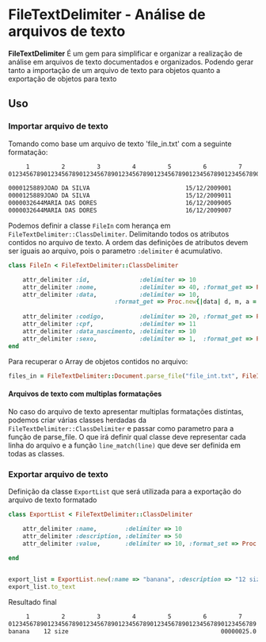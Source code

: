 # FileTextDelimiter - Análise de arquivos de texto

**FileTextDelimiter** É um gem para simplificar e organizar a realização de análise em arquivos de texto documentados e 
organizados. Podendo gerar tanto a importação de um arquivo de texto para objetos quanto a exportação de objetos para texto


## Uso

### Importar arquivo de texto

Tomando como base um arquivo de texto 'file_in.txt' com a seguinte formatação:

```txt
     1         2         3         4         5         6         7         8         9        10        11
0123456789012345678901234567890123456789012345678901234567890123456789012345678901234567890123456789012345

0000125889JOAO DA SILVA                           15/12/2009001                 1404417060613/02/1949M
0000125889JOAO DA SILVA                           15/12/2009011                 1404417060613/02/1949M
0000032644MARIA DAS DORES                         16/12/2009005                 4850527701525/10/1967F
0000032644MARIA DAS DORES                         16/12/2009007                 4850527701525/10/1967F
```

Podemos definir a classe `FileIn` com herança em `FileTextDelimiter::ClassDelimiter`. Delimitando todos os atributos contidos
no arquivo de texto. A ordem das definições de atributos devem ser iguais ao arquivo, pois o parametro `:delimiter` é 
acumulativo.

```ruby
class FileIn < FileTextDelimiter::ClassDelimiter

    attr_delimiter :id,              :delimiter => 10
    attr_delimiter :nome,            :delimiter => 40, :format_get => Proc.new{|n| n.strip}
    attr_delimiter :data,            :delimiter => 10, 
                              :format_get => Proc.new{|data| d, m, a = data.split("/"); Time.local(a,m,d)}
                                     
    attr_delimiter :codigo,          :delimiter => 20, :format_get => Proc.new{|n| n.strip}
    attr_delimiter :cpf,             :delimiter => 11
    attr_delimiter :data_nascimento, :delimiter => 10
    attr_delimiter :sexo,            :delimiter => 1,  :format_get => Proc.new{|s| (s == "M") ? 1 : 2} 
end
```

Para recuperar o Array de objetos contidos no arquivo:

```ruby
files_in = FileTextDelimiter::Document.parse_file("file_int.txt", FileIn)
```

#### Arquivos de texto com multiplas formatações

No caso do arquivo de texto apresentar multiplas formatações distintas, podemos criar várias classes herdadas da 
`FileTextDelimiter::ClassDelimiter` e passar como parametro para a função de parse_file.
O que irá definir qual classe deve representar cada linha do arquivo e a função `line_match(line)` que deve ser definida
em todas as classes.



### Exportar arquivo de texto

Definição da classe `ExportList` que será utilizada para a exportação do arquivo de texto formatado

```ruby
class ExportList < FileTextDelimiter::ClassDelimiter

    attr_delimiter :name,        :delimiter => 10
    attr_delimiter :description, :delimiter => 50
    attr_delimiter :value,       :delimiter => 10, :format_set => Proc.new{|v| v.to_s.rjust(10,"0")}
    
end
```

```ruby

export_list = ExportList.new(:name => "banana", :description => "12 size", :value => 25.0)
export_list.to_text

```

Resultado final 

```txt
     1         2         3         4         5         6         7    
0123456789012345678901234567890123456789012345678901234567890123456789
banana    12 size                                           00000025.0
```
